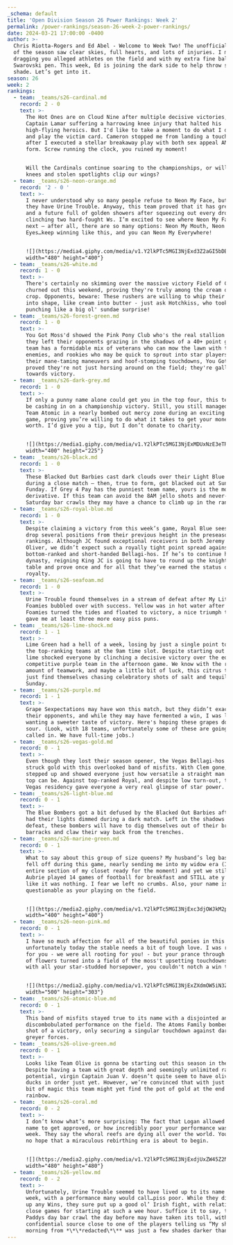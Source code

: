 ```yaml
---
_schema: default
title: 'Open Division Season 26 Power Rankings: Week 2'
permalink: /power-rankings/season-26-week-2-power-rankings/
date: 2024-03-21 17:00:00 -0400
author: >-
  Chris Riotta-Rogers and Ed Abel - Welcome to Week Two! The unofficial kickoff
  of the season saw clear skies, full hearts, and lots of injuries. I missed
  dragging you alleged athletes on the field and with my extra fine ballpoint
  Swarovski pen. This week, Ed is joining the dark side to help throw some extra
  shade. Let’s get into it.
season: 26
week: 2
rankings:
  - team: _teams/s26-cardinal.md
    record: 2 - 0
    text: >-
      The Hot Ones are on Cloud Nine after multiple decisive victories, despite
      Captain Lamar suffering a harrowing knee injury that halted his
      high-flying heroics. But I'd like to take a moment to do what I do best
      and play the victim card. Cameron stopped me from landing a touchdown
      after I executed a stellar breakaway play with both sex appeal AND perfect
      form. Screw running the clock, you ruined my moment!


      Will the Cardinals continue soaring to the championships, or will bad
      knees and stolen spotlights clip our wings?
  - team: _teams/s26-neon-orange.md
    record: '2 - 0 '
    text: >-
      I never understood why so many people refuse to Neon My Face, but I guess
      they have Urine Trouble. Anyway, this team proved that it has great aim
      and a future full of golden showers after squeezing out every drop and
      clinching two hard-fought Ws. I’m excited to see where Neon My Face goes
      next — after all, there are so many options: Neon My Mouth, Neon My
      Eyes…keep winning like this, and you can Neon My Everywhere!


      ![](https://media4.giphy.com/media/v1.Y2lkPTc5MGI3NjExd3Z2aGI5bDBnb2QwN2JnbDQyMGxhbHJsdDM5bnRlcHd4OWs4bTFyMSZlcD12MV9pbnRlcm5hbF9naWZfYnlfaWQmY3Q9Zw/lg2wQfrqBii4Zu4jbP/giphy.gif){:
      width="480" height="400"}
  - team: _teams/s26-white.md
    record: 1 - 0
    text: >-
      There's certainly no skimming over the massive victory Field of Creams
      churned out this weekend, proving they're truly among the cream of the
      crop. Opponents, beware: These rushers are willing to whip their opponents
      into shape, like cream into butter - just ask Hotchkiss, who took a brutal
      punching like a big ol' sundae surprise!
  - team: _teams/s26-forest-green.md
    record: 1 - 0
    text: >-
      You Got Moss'd showed the Pink Pony Club who's the real stallion after
      they left their opponents grazing in the shadows of a 40+ point game. This
      team has a formidable mix of veterans who can mow the lawn with their
      enemies, and rookies who may be quick to sprout into star players. With
      their mane-taming maneuvers and hoof-stomping touchdowns, You Got Moss'd
      proved they're not just horsing around on the field; they're galloping
      towards victory.
  - team: _teams/s26-dark-grey.md
    record: 1 - 0
    text: >-
      If only a punny name alone could get you in the top four, this team would
      be cashing in on a championship victory. Still, you still managed to put
      Team Atomic in a nearly bombed out mercy zone during an exciting 24-6
      game, proving you’re willing to do what it takes to get your money’s
      worth. I’d give you a tip, but I don’t donate to charity.


      ![](https://media1.giphy.com/media/v1.Y2lkPTc5MGI3NjExMDUxNzE3eTRvMXpibjR2YTBub3c3NGUyanZ5ZTVueGR5dTNmeThudSZlcD12MV9pbnRlcm5hbF9naWZfYnlfaWQmY3Q9Zw/eBDLDhrll9CA8/giphy.gif){:
      width="400" height="225"}
  - team: _teams/s26-black.md
    record: 1 - 0
    text: >-
      These Blacked Out Barbies cast dark clouds over their Light Blue opponents
      during a close match — then, true to form, got blacked out at Sunday
      Funday. If Grey 4 Pay has the punniest team name, yours is the most
      derivative. If this team can avoid the 8AM jello shots and never-ending
      Saturday bar crawls they may have a chance to climb up in the rankings.
  - team: _teams/s26-royal-blue.md
    record: 1 - 0
    text: >-
      Despite claiming a victory from this week’s game, Royal Blue sees its rank
      drop several positions from their previous height in the preseason
      rankings. Although JC found exceptional receivers in both Jeremy and
      Oliver, we didn’t expect such a royally tight point spread against the
      bottom-ranked and short-handed Bellagi-hos. If he’s to continue his
      dynasty, reigning King JC is going to have to round up the knights of his
      table and prove once and for all that they’ve earned the status of
      royalty.
  - team: _teams/s26-seafoam.md
    record: 1 - 0
    text: >-
      Urine Trouble found themselves in a stream of defeat after My Little
      Foamies bubbled over with success. Yellow was in hot water after the
      Foamies turned the tides and floated to victory, a nice triumph that just
      gave me at least three more easy piss puns.
  - team: _teams/s26-lime-shock.md
    record: 1 - 1
    text: >-
      Lime Green had a hell of a week, losing by just a single point to one of
      the top-ranking teams at the 9am time slot. Despite starting out slow,
      lime shocked everyone by clinching a decisive victory over the equally
      competitive purple team in the afternoon game. We know with the right
      amount of teamwork, and maybe a little bit of luck, this citrus team might
      just find themselves chasing celebratory shots of salt and tequila next
      Sunday.
  - team: _teams/s26-purple.md
    record: 1 - 1
    text: >-
      Grape Sexpectations may have won this match, but they didn’t exactly crush
      their opponents, and while they may have fermented a win, I was left
      wanting a sweeter taste of victory. Here's hoping these grapes don't go
      sour. (Look, with 18 teams, unfortunately some of these are going to be
      called in. We have full-time jobs.)
  - team: _teams/s26-vegas-gold.md
    record: 0 - 1
    text: >-
      Even though they lost their season opener, the Vegas Bellagi-hos may have
      struck gold with this overlooked band of misfits. With Clem gone, Dre
      stepped up and showed everyone just how versatile a straight man in a crop
      top can be. Against top-ranked Royal, and despite low turn-out, this Los
      Vegas residency gave everyone a very real glimpse of star power.
  - team: _teams/s26-light-blue.md
    record: 0 - 1
    text: >-
      The Blue Bombers got a bit defused by the Blacked Out Barbies after they
      had their lights dimmed during a dark match. Left in the shadows of
      defeat, these bombers will have to dig themselves out of their broken
      barracks and claw their way back from the trenches.
  - team: _teams/s26-marine-green.md
    record: 0 - 1
    text: >-
      What to say about this group of size queens? My husband’s leg basically
      fell off during this game, nearly sending me into my widow era (I have an
      entire section of my closet ready for the moment) and yet we still won.
      Aubrie played 14 games of football for breakfast and STILL ate y’all up
      like it was nothing. I fear we left no crumbs. Also, your name is as
      questionable as your playing on the field.


      ![](https://media2.giphy.com/media/v1.Y2lkPTc5MGI3NjExc3djOWJkM2pieHo4dGJ6ZHNuYTZnczJoMzRuNWRmb3libTM2ZDc1aCZlcD12MV9pbnRlcm5hbF9naWZfYnlfaWQmY3Q9Zw/qmNo6By3AdzTi2Wiwj/giphy.gif){:
      width="400" height="400"}
  - team: _teams/s26-neon-pink.md
    record: 0 - 1
    text: >-
      I have so much affection for all of the beautiful ponies in this club, but
      unfortunately today the stable needs a bit of tough love. I was rooting
      for you - we were all rooting for you! - but your prance through a field
      of flowers turned into a field of the moss't upsetting touchdowns. Even
      with all your star-studded horsepower, you couldn't notch a win this week.


      ![](https://media2.giphy.com/media/v1.Y2lkPTc5MGI3NjExZXdmOW5iN3ZteXM0NHUyMTRhZTlndjBuY2Z0YmtzNDlqMTU2Y2prciZlcD12MV9pbnRlcm5hbF9naWZfYnlfaWQmY3Q9Zw/l41YfykEffZ7QM55m/giphy.gif){:
      width="500" height="303"}
  - team: _teams/s26-atomic-blue.md
    record: 0 - 1
    text: >-
      This band of misfits stayed true to its name with a disjointed and
      discombobulated performance on the field. The Atoms Family bombed their
      shot of a victory, only securing a singular touchdown against darker,
      greyer forces.
  - team: _teams/s26-olive-green.md
    record: 0 - 1
    text: >-
      Looks like Team Olive is gonna be starting out this season in the pit.
      Despite having a team with great depth and seemingly unlimited raw
      potential, virgin Captain Juan V. doesn’t quite seem to have olive his
      ducks in order just yet. However, we’re convinced that with just a little
      bit of magic this team might yet find the pot of gold at the end of the
      rainbow.
  - team: _teams/s26-coral.md
    record: 0 - 2
    text: >-
      I don’t know what’s more surprising: The fact that Logan allowed this team
      name to get approved, or how incredibly poor your performance was this
      week. They say the whoral reefs are dying all over the world. You gave us
      no hope that a miraculous rebirthing era is about to begin.


      ![](https://media2.giphy.com/media/v1.Y2lkPTc5MGI3NjExdjUxZW45Z2NsaTU3d294NXN0aTBrODgwZWpidjJpZm9ydDJ5ajB5YyZlcD12MV9pbnRlcm5hbF9naWZfYnlfaWQmY3Q9Zw/6pWO2HA7RM1czXFiUx/giphy.gif){:
      width="480" height="480"}
  - team: _teams/s26-yellow.md
    record: 0 - 2
    text: >-
      Unfortunately, Urine Trouble seemed to have lived up to its name this
      week, with a performance many would call…piss poor. While they didn’t put
      up any Wins, they sure put up a good ol’ Irish fight, with relatively
      close games for starting at such a wee hour. Suffice it to say, the Saint
      Paddys day bar crawl the day before may have taken its toll, with a
      confidential source close to one of the players telling us “My shower this
      morning from *\*\*redacted\*\** was just a few shades darker than normal.”
---
```

